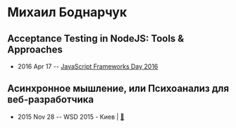 # Михаил Боднарчук

## Acceptance Testing in NodeJS: Tools &amp; Approaches
- 2016 Apr 17 -- [JavaScript Frameworks Day 2016](https://frameworksdays.com/event/js-frameworks-day-2016/review/acceptance-testing-in-nodejs)    
## Асинхронное мышление, или Психоанализ для веб-разработчика
- 2015 Nov 28 -- WSD 2015 - Киев  | [:notebook:](https://wsd.events/2015/11/28/pres/async-mind.pdf)  
